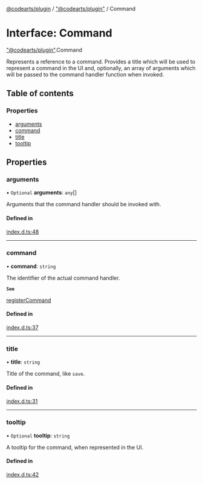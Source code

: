 [@codearts/plugin](../README.md) / ["@codearts/plugin"](../modules/_codearts_plugin_.md) / Command

# Interface: Command

["@codearts/plugin"](../modules/_codearts_plugin_.md).Command

Represents a reference to a command. Provides a title which
will be used to represent a command in the UI and, optionally,
an array of arguments which will be passed to the command handler
function when invoked.

## Table of contents

### Properties

- [arguments](codearts_plugin_.Command.md#arguments)
- [command](codearts_plugin_.Command.md#command)
- [title](codearts_plugin_.Command.md#title)
- [tooltip](codearts_plugin_.Command.md#tooltip)

## Properties

### arguments

• `Optional` **arguments**: `any`[]

Arguments that the command handler should be
invoked with.

#### Defined in

[index.d.ts:48](https://github.com/xyz-fish/cloudide-plugin-api/blob/9927cd6/index.d.ts#L48)

___

### command

• **command**: `string`

The identifier of the actual command handler.

**`See`**

[registerCommand](../modules/codearts_plugin_.commands.md#registercommand)

#### Defined in

[index.d.ts:37](https://github.com/xyz-fish/cloudide-plugin-api/blob/9927cd6/index.d.ts#L37)

___

### title

• **title**: `string`

Title of the command, like `save`.

#### Defined in

[index.d.ts:31](https://github.com/xyz-fish/cloudide-plugin-api/blob/9927cd6/index.d.ts#L31)

___

### tooltip

• `Optional` **tooltip**: `string`

A tooltip for the command, when represented in the UI.

#### Defined in

[index.d.ts:42](https://github.com/xyz-fish/cloudide-plugin-api/blob/9927cd6/index.d.ts#L42)
